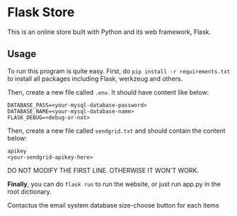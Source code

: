 Flask Store
===
This is an online store built with Python and its web framework, Flask.

## Usage
To run this program is quite easy. First, do `pip install -r requirements.txt` to install all packages including Flask, 
werkzeug and others.

Then, create a new file called `.env`. It should have content like below:
```text
DATABASE_PASS=<your-mysql-database-password>
DATABASE_NAME=<your-mysql-database-name>
FLASK_DEBUG=<debug-or-not>
```

Then, create a new file called `sendgrid.txt` and should contain the content below:
```text
apikey
<your-sendgrid-apikey-here>
```

DO NOT MODIFY THE FIRST LINE. OTHERWISE IT WON'T WORK.

**Finally**, you can do `flask run` to run the website, or just run app.py in the root dictionary.

Contactus the email system
database
size-choose button for each items